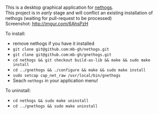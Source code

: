 This is a desktop graphical application for [nethogs](https://github.com/raboof/nethogs).    
This project is in *early* stage and will conflict an existing installation of nethogs (waiting for pull-request to be processed)   
Screenshot: http://imgur.com/6AhsPzH   

To install:
* remove nethogs if you have it installed
* `git clone git@github.com:mb-gh/nethogs.git`
* `git clone git@github.com:mb-gh/gnethogs.git`
* `cd nethogs && git checkout build-as-lib && make && sudo make install`
* `cd ../gnethogs && ./configure && make && sudo make install`
* `sudo setcap cap_net_raw /usr/local/bin/gnethogs`
* Seach `nethogs` in your application menu!

To uninstall:
* `cd nethogs && sudo make uninstall`
* `cd ../gnethogs && sudo make uninstall`
